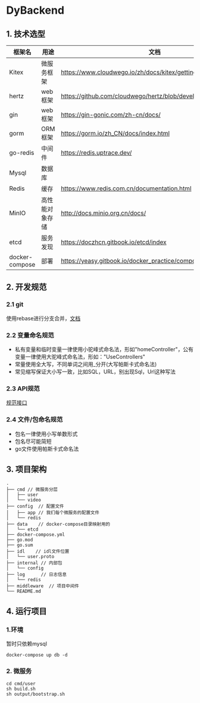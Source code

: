 # DyBackend

## 1. 技术选型

| 框架名            | 用途      | 文档                                                            |
|----------------|---------|---------------------------------------------------------------|
| Kitex          | 微服务框架   | https://www.cloudwego.io/zh/docs/kitex/getting-started/       | 
| hertz          | web框架   | https://github.com/cloudwego/hertz/blob/develop/README_cn.md  |
| gin            | web框架   | https://gin-gonic.com/zh-cn/docs/                             |
| gorm           | ORM框架   | https://gorm.io/zh_CN/docs/index.html                         |
| go-redis       | 中间件     | https://redis.uptrace.dev/                                    |
| Mysql          | 数据库     ||
| Redis          | 缓存      | https://www.redis.com.cn/documentation.html                   |
| MinIO          | 高性能对象存储 | http://docs.minio.org.cn/docs/                                |
| etcd           | 服务发现    | https://doczhcn.gitbook.io/etcd/index                         |
| docker-compose | 部署      | https://yeasy.gitbook.io/docker_practice/compose/compose_file |



## 2. 开发规范

### 2.1 git

使用rebase进行分支合并，[文档](https://git-scm.com/book/zh/v2/Git-%E5%88%86%E6%94%AF-%E5%8F%98%E5%9F%BA)
### 2.2 变量命名规范
- 私有变量和临时变量一律使用小驼峰式命名法，形如"homeController"，公有变量一律使用大驼峰式命名法，形如："UseControllers"
- 常量使用全大写，不同单词之间用_分开(大写帕斯卡式命名法)
- 常见缩写保证大小写一致，比如SQL，URL，别出现Sql，Url这种写法
### 2.3 API规范
[规范接口](https://www.apifox.cn/apidoc/shared-09d88f32-0b6c-4157-9d07-a36d32d7a75c/api-50707523)
### 2.4 文件/包命名规范
- 包名一律使用小写单数形式
- 包名尽可能简短
- go文件使用帕斯卡式命名法

## 3. 项目架构

```text
.
├── cmd // 微服务分层
│   ├── user
│   └── video
├── config  // 配置文件
│   ├── app // 我们每个微服务的配置文件
│   └── redis
├── data    // docker-compose目录映射用的
│   └── etcd  
├── docker-compose.yml
├── go.mod
├── go.sum
├── idl    // idl文件位置
│   └── user.proto
├── internal // 内部包
│   └── config
├── log      // 日志信息
│   └── redis
├── middleware  // 项目中间件
└── README.md
```

## 4. 运行项目
### 1.环境
暂时只依赖mysql
```shell
docker-compose up db -d
```
### 2. 微服务

```shell
cd cmd/user
sh build.sh
sh output/bootstrap.sh
```


